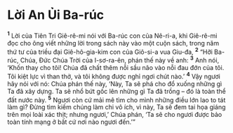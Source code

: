 # Lời An Ủi Ba-rúc
<sup><b>1</b></sup> Lời của Tiên Tri Giê-rê-mi nói với Ba-rúc con của Nê-ri-a, khi Giê-rê-mi đọc cho ông viết những lời trong sách này vào một cuộn sách, trong năm thứ tư của triều đại Giê-hô-gia-kim con của Giô-si-a vua Giu-đa, <sup><b>2</b></sup> “Hỡi Ba-rúc, Chúa, Ðức Chúa Trời của I-sơ-ra-ên, phán thế này về anh: <sup><b>3</b></sup> Anh nói, ‘Khốn thay cho tôi! Chúa đã chất thêm nỗi sầu não vào nỗi đau đớn của tôi. Tôi kiệt lực vì than thở, và tôi không được nghỉ ngơi chút nào.’ <sup><b>4</b></sup> Vậy ngươi hãy nói với nó: Chúa phán thế này, ‘Này, Ta sẽ phá cho đổ xuống những gì Ta đã xây dựng. Ta sẽ nhổ bứt gốc lên những gì Ta đã trồng – đó là toàn thể đất nước này. <sup><b>5</b></sup> Ngươi còn cứ mải mê tìm cho mình những điều lớn lao to tát làm gì? Ðừng tìm kiếm chúng làm chi vô ích, vì này, Ta sẽ đem tai họa giáng trên mọi loài xác thịt; nhưng ngươi,’ Chúa phán, ‘Ta sẽ cho ngươi được bảo toàn tính mạng ở bất cứ nơi nào ngươi đến.’”

